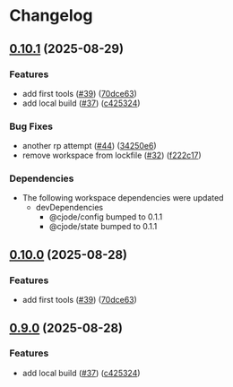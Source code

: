 # Changelog

## [0.10.1](https://github.com/c-ehrlich/cjode/compare/cjode-server-v0.10.0...cjode-server-v0.10.1) (2025-08-29)


### Features

* add first tools ([#39](https://github.com/c-ehrlich/cjode/issues/39)) ([70dce63](https://github.com/c-ehrlich/cjode/commit/70dce63fddb0a827c5a4578ee22ff74b2bc18fc4))
* add local build ([#37](https://github.com/c-ehrlich/cjode/issues/37)) ([c425324](https://github.com/c-ehrlich/cjode/commit/c425324b8bd4aa57a061e8c046367ce0e5328fc7))


### Bug Fixes

* another rp attempt ([#44](https://github.com/c-ehrlich/cjode/issues/44)) ([34250e6](https://github.com/c-ehrlich/cjode/commit/34250e65b652595d5935f5cd0fc9da8e4734e3c4))
* remove workspace from lockfile ([#32](https://github.com/c-ehrlich/cjode/issues/32)) ([f222c17](https://github.com/c-ehrlich/cjode/commit/f222c17fbfd5fac076276782060ac1edb0abe3e0))


### Dependencies

* The following workspace dependencies were updated
  * devDependencies
    * @cjode/config bumped to 0.1.1
    * @cjode/state bumped to 0.1.1

## [0.10.0](https://github.com/c-ehrlich/cjode/compare/v0.9.0...v0.10.0) (2025-08-28)


### Features

* add first tools ([#39](https://github.com/c-ehrlich/cjode/issues/39)) ([70dce63](https://github.com/c-ehrlich/cjode/commit/70dce63fddb0a827c5a4578ee22ff74b2bc18fc4))

## [0.9.0](https://github.com/c-ehrlich/cjode/compare/v0.8.7...v0.9.0) (2025-08-28)


### Features

* add local build ([#37](https://github.com/c-ehrlich/cjode/issues/37)) ([c425324](https://github.com/c-ehrlich/cjode/commit/c425324b8bd4aa57a061e8c046367ce0e5328fc7))
